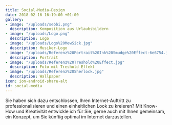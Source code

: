```yaml
---
title: Social-Media-Design
date: 2018-02-16 16:19:00 +01:00
gallery:
- image: "/uploads/sebbi.png"
  description: Komposition aus Urlaubsbildern
- image: "/uploads/Logo.png"
  description: Logo
- image: "/uploads/Logo%20MewSick.jpg"
  description: Musiker-Logo
- image: "/uploads/Referenz%20Portrait%20Ink%20Smudge%20Effect-6e6754.jpg"
  description: Portrait
- image: "/uploads/Referenz%20Treshold%20Effect.jpg"
  description: Foto mit Treshold Effekt
- image: "/uploads/Referenz%20Sherlock.jpg"
  description: Wallpaper
icon: ion-android-share-alt
id: social-media
---
```


Sie haben sich dazu entschlossen, Ihren Internet-Auftritt zu professionalisieren und einen einheitlichen Look zu kreieren? Mit Know-How und Kreativität entwickle ich für Sie, gerne auch mit Ihnen gemeinsam, ein Konzept, um Sie künftig optimal im Internet darzustellen.
